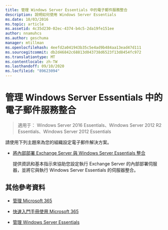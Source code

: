```yaml
---
title: 管理 Windows Server Essentials 中的電子郵件服務整合
description: 說明如何使用 Windows Server Essentials
ms.date: 10/03/2016
ms.topic: article
ms.assetid: 4c35d230-02ec-4374-b4c5-2da19fe151ee
author: nnamuhcs
ms.author: geschuma
manager: mtillman
ms.openlocfilehash: 4eefd2a041943b35c5e4ad9b484aa13ead47d111
ms.sourcegitcommit: db2d46842c68813d043738d6523f13d8454fc972
ms.translationtype: MT
ms.contentlocale: zh-TW
ms.lasthandoff: 09/10/2020
ms.locfileid: "89623094"
---
```

# <a name="manage-email-service-integration-in-windows-server-essentials"></a>管理 Windows Server Essentials 中的電子郵件服務整合

>適用于： Windows Server 2016 Essentials、Windows Server 2012 R2 Essentials、Windows Server 2012 Essentials

請使用下列主題來為您的組織設定電子郵件解決方案。

-   [將內部部署 Exchange Server 與 Windows Server Essentials 整合](Integrate-an-On-Premises-Exchange-Server-with-Windows-Server-Essentials.md)

     提供資訊和基本指示來協助您設定執行 Exchange Server 的內部部署伺服器，並將它與執行 Windows Server Essentials 的伺服器整合。

## <a name="additional-references"></a>其他參考資料

-   [管理 Microsoft 365](Manage-Office-365-in-Windows-Server-Essentials.md)

-   [快速入門手冊使用 Microsoft 365](../use/Quick-Start-Guide-to-Using-Microsoft-Office-365-with-Windows-Server-Essentials.md)

-   [管理 Windows Server Essentials](Manage-Windows-Server-Essentials.md)